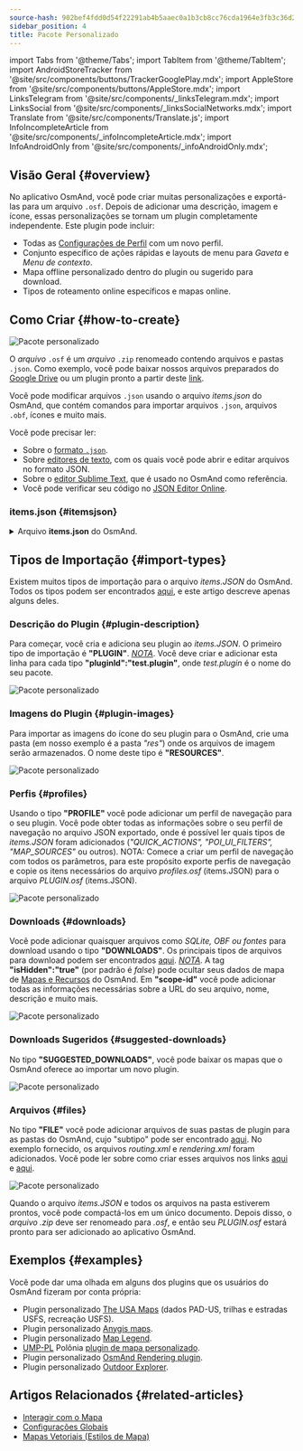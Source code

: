 ```yaml
---
source-hash: 902bef4fdd0d54f22291ab4b5aaec0a1b3cb8cc76cda1964e3fb3c36d2adb6fb
sidebar_position: 4
title: Pacote Personalizado
---
```

import Tabs from '@theme/Tabs';
import TabItem from '@theme/TabItem';
import AndroidStoreTracker from '@site/src/components/buttons/TrackerGooglePlay.mdx';
import AppleStore from '@site/src/components/buttons/AppleStore.mdx';
import LinksTelegram from '@site/src/components/_linksTelegram.mdx';
import LinksSocial from '@site/src/components/_linksSocialNetworks.mdx';
import Translate from '@site/src/components/Translate.js';
import InfoIncompleteArticle from '@site/src/components/_infoIncompleteArticle.mdx';
import InfoAndroidOnly from '@site/src/components/_infoAndroidOnly.mdx';



## Visão Geral {#overview}

No aplicativo OsmAnd, você pode criar muitas personalizações e exportá-las para um arquivo `.osf`. Depois de adicionar uma descrição, imagem e ícone, essas personalizações se tornam um plugin completamente independente. Este plugin pode incluir:

- Todas as [Configurações de Perfil](../personal/profiles.md) com um novo perfil.
- Conjunto específico de ações rápidas e layouts de menu para *Gaveta* e *Menu de contexto*.
- Mapa offline personalizado dentro do plugin ou sugerido para download.
- Tipos de roteamento online específicos e mapas online.


## Como Criar {#how-to-create}

![Pacote personalizado](@site/static/img/plugins/custom/1.jpg)

O *arquivo* `.osf` é um *arquivo* `.zip` renomeado contendo arquivos e pastas `.json`. Como exemplo, você pode baixar nossos arquivos preparados do [Google Drive](https://drive.google.com/drive/folders/1wDPGThkdRi9_3UrCKROgt49qi-1gM6jk?usp=sharing) ou um plugin pronto a partir deste [link](https://drive.google.com/open?id=1efZ01uAIL27aTQLLoTl8KYH-ts_WSRSe).

Você pode modificar arquivos `.json` usando o arquivo *items.json* do OsmAnd, que contém comandos para importar arquivos `.json`, arquivos `.obf`, ícones e muito mais.

Você pode precisar ler:

- Sobre o [formato `.json`](https://en.wikipedia.org/wiki/JSON).
- Sobre [editores de texto](https://en.wikipedia.org/wiki/List_of_text_editors), com os quais você pode abrir e editar arquivos no formato JSON.
- Sobre o [editor Sublime Text](https://en.wikipedia.com/wiki/Sublime_Text), que é usado no OsmAnd como referência.
- Você pode verificar seu código no [JSON Editor Online](https://jsoneditoronline.org/).


### items.json {#itemsjson}

<details>
<summary> Arquivo <b>items.json</b> do OsmAnd. </summary>

```
{
   "version":1,
   "items":[

      {
         "type":"PLUGIN",
         "pluginId":"test.plugin",
         "version" : 1,
         "icon": {
             "" : "@plugin-id.png"

         },
         "image": {
             "" :"@plugin-image.webp"
         },
         "name":{
            "":"Test Plugin",
            "ru":"Test Plugin: RU language"
         },
         "description":{
            "":"This package is a test package and displays test information.",
            "ru":"This package is a test package and displays test information. RU language."
         }
      },

      {
         "type":"RESOURCES",
         "pluginId":"test.plugin",
         "file":"res"
      },


      {
         "type":"DOWNLOADS",
         "pluginId":"test.plugin",
         "items":[
            {
               "path":"test",
               "name":{
                  "":"My offline maps",
                  "ru":"RU: My offline maps"
               },
               "icon":{
                  "":"ic_world_globe_dark"
               },
               "header-color":"#002E64",
               "description":{
                  "text":{
                     "":"This package is a collection of online and offline map sources of various types.",
                     "ru":"RU: This package is a collection of online and offline map sources of various types."
                  },
                  "button":[
                     {
                        "":"Telegram chat OsmAnd",
                        "url":"https:\/\/t.me\/OsmAndMaps"
                     }
                  ]
               }
            },
            {
               "scope-id":"offline-maps",
               "path":"test/Waterway",
               "header-color":"#002E64",
               "name":{
                  "":"Waterway",
                  "ru":"RU: waterway"
               },
               "icon":{
                  "":"ic_world_globe_dark"
               },
               "items":[
                  {
                     "name":{
                        "":"Offline Waterway map SA",
                        "ru":"RU: Offline Waterway map SA"
                     },
                     "filename":"waterway.obf.zip",
                     "type":"map",
                     "isHidden":"true",
                     "timestamp":1582994500,
                     "containerSize":28195301,
                     "contentSize":28195301,
                     "description":{
                        "text":{
                           "":"Zoom min: 0<br />Zoom max: 19<br />Countries: SA",
                           "ru":"RU: Zoom min: 0<br />Zoom max: 19<br />Countries: SA"
                        },
                        "image":[
                           "https://drive.google.com/uc?id=16HjUHsSWNgeQI0bmuup9ohpyrg6rWkHH&export=download"
                        ]
                     },
                     "downloadurl":"https://drive.google.com/uc?id=10iP2VZexHtHC0QLhACZ1QoEy-duNN5Wg&export=download",
                     "firstsubname":{
                        "":"Waterway",
                        "ru":"RU: Waterway"
                     },
                     "secondsubname":{
                        "":"",
                        "ru":""
                     }
                }
           ]
        }]
    },

      {
         "type":"PROFILE",
         "pluginId":"test.plugin",
         "file":"bicycle_test.json",
         "appMode":{
            "iconColor":"RED",
            "iconName":"ic_action_motorcycle_dark",
            "locIcon":"BENTLEY",
            "navIcon":"BENTLEY",
            "order":32,
            "parent":"bicycle",
            "stringKey":"bicycle_test",
            "userProfileName" : "Test Prof"
         },
         "prefs" : {
            "drawer_logo": { "" : "@logo.png"},
            "drawer_url" : { "" : "https://osmand.net"},
            "drawer_items" : { "hidden" : ["dashboard"], "order" : ["map_markers", "my_places", "search"] },
            "context_menu_items" : {},
            "configure_map_items" : {},
            "route_service":"OSMAND",
            "renderer":"test-rendering.render.xml",
            "routing_profile":"routing-test.xml/test-car"
        }
      },

      {
         "type":"FILE",
         "pluginId":"test.plugin",
         "subtype" : "rendering_style",
         "file":"\/rendering\/test-rendering.render.xml"
      },

      {
         "type":"FILE",
         "pluginId":"test.plugin",
         "subtype" : "routing_config",
         "file":"\/routing\/routing-test.xml"
      },

      {
         "type":"SUGGESTED_DOWNLOADS",
         "pluginId":"test.plugin",
         "comment-1" : "search-type are latlon (closest by latlon), worldregion (by boundaries if name matches worldRegion downloadName as we do for default types), by default natural order, limit finds first N elements",
         "comment-2" : "predefined scope-id are @type of indexes.xml map, srtm_map, road_map, wikimap, wikivoyage, hillshade, slope, fonts, voice, depth ",
         "comment-3" : "names filters ignore case by name.contains(filterName)",
         "items": [{
             "scope-id" : "test-downloads",
             "limit" : 1,
             "search-type" : "latlon"
         }, {
             "scope-id" : "road_map",
             "names" : [
                 "Poland_lesser-poland_europe_2.obf.zip", "netherlands_noord-holland_europe"]
         }, {
             "scope-id" : "wikimap",
             "search-type" : "worldregion"
         }]
      },

      {
         "type":"NAVIGATION_ICONS",
         "pluginId":"test.plugin",
         "items" : [{
            "locationIcon": {
                 "" : "@bentley-car.png"
            },
            "locationIconId": "BENTLEY",
            "navigationIcon": {
                 "" : "@bentley-car-moving.png"
            },
            "navigationIconId": "BENTLEY"
         }]
      },

      {
         "type":"QUICK_ACTIONS",
         "pluginId":"test.plugin",
         "items": [{
            "name": "Test quick action",
            "actionType": "osmbug.add",
            "params": "{\"dialog\":\"false\",\"message\":\"Message\"}"
          }]
      },

      {
         "type":"POI_UI_FILTERS",
         "pluginId":"test.plugin",
          "items": [{
                "name": "Test Search",
                "filterId": "test_search",
                "acceptedTypes": "{\"sustenance\":[\"bar\",\"alpine_hut\"]}"
            }]
      },

      {
         "type":"MAP_SOURCES",
         "pluginId":"test.plugin",
         "items": [{
            "sql": false,
            "name": "OsmAnd (test)",
            "minZoom": 1,
            "maxZoom": 19,
            "url": "https:\/\/tile.osmand.net\/hd\/{0}\/{1}\/{2}.png",
            "ellipsoid": false,
            "inverted_y": false,
            "timesupported": false,
            "expire": -1,
            "inversiveZoom": false,
            "ext": ".png",
            "tileSize": 512,
            "bitDensity": 8,
            "avgSize": 18000
        }]
      }
   ]
}

```

</details>


## Tipos de Importação {#import-types}

Existem muitos tipos de importação para o arquivo *items.JSON* do OsmAnd. Todos os tipos podem ser encontrados [aqui](https://github.com/osmandapp/Osmand/blob/r3.7/OsmAnd/src/net/osmand/plus/settings/backend/SettingsHelper.java#L133), e este artigo descreve apenas alguns deles.

### Descrição do Plugin {#plugin-description}

Para começar, você cria e adiciona seu plugin ao *items.JSON*. O primeiro tipo de importação é **"PLUGIN"**.
   *<u>NOTA</u>*. Você deve criar e adicionar esta linha para cada tipo **"pluginId":"test.plugin"**, onde *test.plugin* é o nome do seu pacote.

   ![Pacote personalizado](@site/static/img/plugins/custom/2.jpg)

### Imagens do Plugin {#plugin-images}

Para importar as imagens do ícone do seu plugin para o OsmAnd, crie uma pasta (em nosso exemplo é a pasta *"res"*) onde os arquivos de imagem serão armazenados. O nome deste tipo é **"RESOURCES"**.

   ![Pacote personalizado](@site/static/img/plugins/custom/4.jpg)


### Perfis {#profiles}

Usando o tipo **"PROFILE"** você pode adicionar um perfil de navegação para o seu plugin. Você pode obter todas as informações sobre o seu perfil de navegação no arquivo JSON exportado, onde é possível ler quais tipos de *items.JSON* foram adicionados (*"QUICK_ACTIONS", "POI_UI_FILTERS", "MAP_SOURCES"* ou outros).
NOTA: Comece a criar um perfil de navegação com todos os parâmetros, para este propósito exporte perfis de navegação e copie os itens necessários do arquivo *profiles.osf* (items.JSON) para o arquivo *PLUGIN.osf* (items.JSON).

   ![Pacote personalizado](@site/static/img/plugins/custom/6.jpg)

### Downloads {#downloads}

Você pode adicionar quaisquer arquivos como *SQLite, OBF ou fontes* para download usando o tipo **"DOWNLOADS"**. Os principais tipos de arquivos para download podem ser encontrados [aqui](https://github.com/osmandapp/Osmand/blob/master/OsmAnd/src/net/osmand/plus/download/DownloadActivityType.java#L33).
   *<u>NOTA</u>*. A tag **"isHidden":"true"** (por padrão é *false*) pode ocultar seus dados de mapa de [Mapas e Recursos](../personal/maps-resources.md#local-menu) do OsmAnd. Em **"scope-id"** você pode adicionar todas as informações necessárias sobre a URL do seu arquivo, nome, descrição e muito mais.

   ![Pacote personalizado](@site/static/img/plugins/custom/3.jpg)

### Downloads Sugeridos {#suggested-downloads}

No tipo **"SUGGESTED_DOWNLOADS"**, você pode baixar os mapas que o OsmAnd oferece ao importar um novo plugin.

   ![Pacote personalizado](@site/static/img/plugins/custom/7.jpg)

### Arquivos {#files}

 No tipo **"FILE"** você pode adicionar arquivos de suas pastas de plugin para as pastas do OsmAnd, cujo "subtipo" pode ser encontrado [aqui](https://github.com/osmandapp/Osmand/blob/r3.7/OsmAnd/src/net/osmand/plus/settings/backend/SettingsHelper.java#L1312). No exemplo fornecido, os arquivos *routing.xml* e *rendering.xml* foram adicionados. Você pode ler sobre como criar esses arquivos nos links [aqui](https://github.com/osmandapp/OsmAnd-resources/blob/master/routing/routing.xml) e [aqui](https://github.com/osmandapp/OsmAnd-resources/tree/master/rendering_styles).

   ![Pacote personalizado](@site/static/img/plugins/custom/8.jpg)

Quando o arquivo *items.JSON* e todos os arquivos na pasta estiverem prontos, você pode compactá-los em um único documento. Depois disso, o *arquivo .zip* deve ser renomeado para *.osf*, e então seu *PLUGIN.osf* estará pronto para ser adicionado ao aplicativo OsmAnd.


## Exemplos {#examples}

Você pode dar uma olhada em alguns dos plugins que os usuários do OsmAnd fizeram por conta própria:

 - Plugin personalizado [The USA Maps](https://osmand.net/uploads/plugins/us.maps/2/us.maps-2.osf) (dados PAD-US, trilhas e estradas USFS, recreação USFS).
 - Plugin personalizado [Anygis maps](https://osmand.net/uploads/plugins/ru.anygis.plugin/2/ru.anygis.plugin-2.osf).
 - Plugin personalizado [Map Legend](https://osmand.net/uploads/plugins/legend.plugin/1/legend.plugin-1.osf).
 - [UMP-PL](https://ump.waw.pl/) Polônia [plugin de mapa personalizado](https://osmand.net/uploads/plugins/UMP_map.plugin/1/UMP_map.plugin-1.osf).
 - Plugin personalizado [OsmAnd Rendering plugin](https://osmand.net/uploads/plugins/osmand.rendering.plugin/1/osmand.rendering.plugin-1.osf).
 - Plugin personalizado [Outdoor Explorer](https://osmand.net/uploads/plugins/outdoor-explorer.plugin/1/outdoor-explorer.plugin-1.osf).


## Artigos Relacionados {#related-articles}

- [Interagir com o Mapa](../../user/map/interact-with-map.md)
- [Configurações Globais](../../user/personal/global-settings.md)
- [Mapas Vetoriais (Estilos de Mapa)](../../user/map/vector-maps.md)